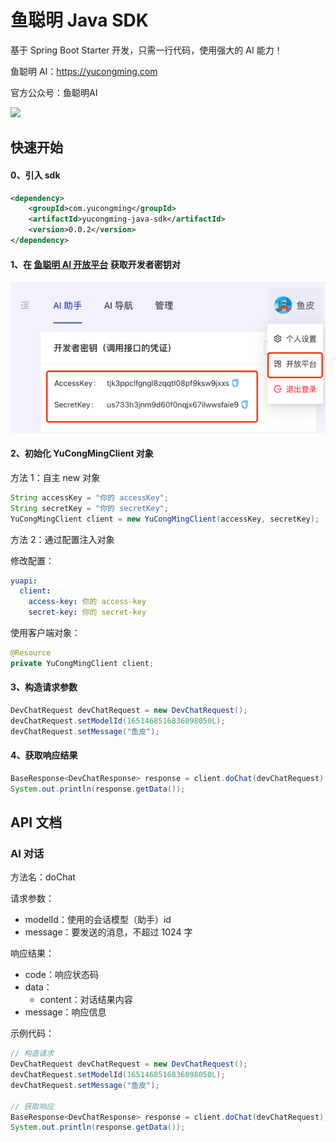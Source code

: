 # 鱼聪明 Java SDK

基于 Spring Boot Starter 开发，只需一行代码，使用强大的 AI 能力！

鱼聪明 AI：https://yucongming.com

官方公众号：鱼聪明AI

![](./doc/imgs/wechat_qrcode.png)

## 快速开始

#### 0、引入 sdk

```xml
<dependency>
    <groupId>com.yucongming</groupId>
    <artifactId>yucongming-java-sdk</artifactId>
    <version>0.0.2</version>
</dependency>
```

#### 1、在 [鱼聪明 AI 开放平台](https://www.yucongming.com/dev) 获取开发者密钥对

![](doc/imgs/dev_tutorial.png)

#### 2、初始化 YuCongMingClient 对象

方法 1：自主 new 对象

```java
String accessKey = "你的 accessKey";
String secretKey = "你的 secretKey";
YuCongMingClient client = new YuCongMingClient(accessKey, secretKey);
```

方法 2：通过配置注入对象

修改配置：

```yaml
yuapi:
  client:
    access-key: 你的 access-key
    secret-key: 你的 secret-key
```

使用客户端对象：

```java
@Resource
private YuCongMingClient client;
```

#### 3、构造请求参数

```java
DevChatRequest devChatRequest = new DevChatRequest();
devChatRequest.setModelId(1651468516836098050L);
devChatRequest.setMessage("鱼皮");
```

#### 4、获取响应结果

```java
BaseResponse<DevChatResponse> response = client.doChat(devChatRequest);
System.out.println(response.getData());
```



## API 文档

### AI 对话

方法名：doChat

请求参数：

- modelId：使用的会话模型（助手）id
- message：要发送的消息，不超过 1024 字

响应结果：

- code：响应状态码
- data： 
  - content：对话结果内容
- message：响应信息


示例代码：

```java
// 构造请求
DevChatRequest devChatRequest = new DevChatRequest();
devChatRequest.setModelId(1651468516836098050L);
devChatRequest.setMessage("鱼皮");

// 获取响应
BaseResponse<DevChatResponse> response = client.doChat(devChatRequest);
System.out.println(response.getData());
```